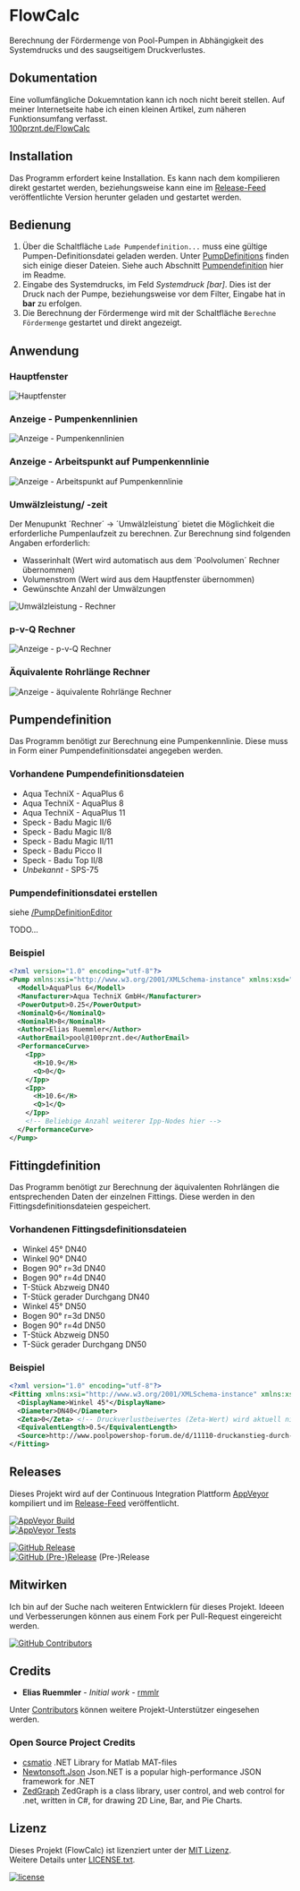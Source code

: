 # FlowCalc

Berechnung der Fördermenge von Pool-Pumpen in Abhängigkeit des Systemdrucks und des saugseitigem Druckverlustes.

## Dokumentation
Eine vollumfängliche Dokuemntation kann ich noch nicht bereit stellen. Auf meiner Internetseite habe ich einen kleinen Artikel, zum näheren Funktionsumfang verfasst.   
[100prznt.de/FlowCalc](https://100prznt.de/pool/flowcalc/)

## Installation
Das Programm erfordert keine Installation. Es kann nach dem kompilieren direkt gestartet werden, beziehungsweise kann eine im [Release-Feed](https://github.com/100prznt/FlowCalc/releases) veröffentlichte Version herunter geladen und gestartet werden.

## Bedienung
1. Über die Schaltfläche `Lade Pumpendefinition...` muss eine gültige Pumpen-Definitionsdatei geladen werden. Unter [PumpDefinitions](https://github.com/100prznt/FlowCalc/tree/master/PumpDefinitions) finden sich einige dieser Dateien.
Siehe auch Abschnitt [Pumpendefinition](#pumpendefinition) hier im Readme.
2. Eingabe des Systemdrucks, im Feld _Systemdruck [bar]_. Dies ist der Druck nach der Pumpe, beziehungsweise vor dem Filter, Eingabe hat in __bar__ zu erfolgen.
3. Die Berechnung der Fördermenge wird mit der Schaltfläche `Berechne Fördermenge` gestartet und direkt angezeigt.

## Anwendung
### Hauptfenster
![Hauptfenster](docs/FlowCalc_Screen.png)

### Anzeige - Pumpenkennlinien
![Anzeige - Pumpenkennlinien](docs/FlowCalc_PumpPerformanceCurve_Screen.png)

### Anzeige - Arbeitspunkt auf Pumpenkennlinie
![Anzeige - Arbeitspunkt auf Pumpenkennlinie](docs/FlowCalc_PowerPoint_Screen.png)

### Umwälzleistung/ -zeit
Der Menupunkt ´Rechner´ -> ´Umwälzleistung´ bietet die Möglichkeit die erforderliche Pumpenlaufzeit zu berechnen. Zur Berechnung sind folgenden Angaben erforderlich:
* Wasserinhalt (Wert wird automatisch aus dem ´Poolvolumen´ Rechner übernommen)
* Volumenstrom (Wert wird aus dem Hauptfenster übernommen)
* Gewünschte Anzahl der Umwälzungen

![Umwälzleistung - Rechner](docs/FlowCalc_CirculationTime_Full_Screen.png)

### p-v-Q Rechner
![Anzeige - p-v-Q Rechner](docs/FlowCalc_Pvq_Screen.png)

### Äquivalente Rohrlänge Rechner
![Anzeige - äquivalente Rohrlänge Rechner](docs/FlowCalc_PipeLength_Screen.png)

## Pumpendefinition
Das Programm benötigt zur Berechnung eine Pumpenkennlinie. Diese muss in Form einer Pumpendefinitionsdatei angegeben werden. 

### Vorhandene Pumpendefinitionsdateien
* Aqua TechniX - AquaPlus 6
* Aqua TechniX - AquaPlus 8
* Aqua TechniX - AquaPlus 11
* Speck - Badu Magic II/6
* Speck - Badu Magic II/8
* Speck - Badu Magic II/11
* Speck - Badu Picco II
* Speck - Badu Top II/8
* _Unbekannt_ - SPS-75

### Pumpendefinitionsdatei erstellen
siehe [/PumpDefinitionEditor](/PumpDefinitionEditor)

TODO...

### Beispiel
```xml
<?xml version="1.0" encoding="utf-8"?>
<Pump xmlns:xsi="http://www.w3.org/2001/XMLSchema-instance" xmlns:xsd="http://www.w3.org/2001/XMLSchema">
  <Modell>AquaPlus 6</Modell>
  <Manufacturer>Aqua TechniX GmbH</Manufacturer>
  <PowerOutput>0.25</PowerOutput>
  <NominalQ>6</NominalQ>
  <NominalH>8</NominalH>
  <Author>Elias Ruemmler</Author>
  <AuthorEmail>pool@100prznt.de</AuthorEmail>
  <PerformanceCurve>
    <Ipp>
      <H>10.9</H>
      <Q>0</Q>
    </Ipp>
    <Ipp>
      <H>10.6</H>
      <Q>1</Q>
    </Ipp>
    <!-- Beliebige Anzahl weiterer Ipp-Nodes hier -->
  </PerformanceCurve>
</Pump>
```

## Fittingdefinition
Das Programm benötigt zur Berechnung der äquivalenten Rohrlängen die entsprechenden Daten der einzelnen Fittings. Diese werden in den Fittingsdefinitionsdateien gespeichert.

### Vorhandenen Fittingsdefinitionsdateien
* Winkel 45°  DN40
* Winkel 90°  DN40
* Bogen 90° r=3d  DN40
* Bogen 90° r=4d  DN40
* T-Stück Abzweig DN40
* T-Stück gerader Durchgang DN40
* Winkel 45°  DN50
* Bogen 90° r=3d  DN50
* Bogen 90° r=4d  DN50
* T-Stück Abzweig DN50
* T-Sück gerader Durchgang  DN50

### Beispiel
```xml
<?xml version="1.0" encoding="utf-8"?>
<Fitting xmlns:xsi="http://www.w3.org/2001/XMLSchema-instance" xmlns:xsd="http://www.w3.org/2001/XMLSchema">
  <DisplayName>Winkel 45°</DisplayName>
  <Diameter>DN40</Diameter>
  <Zeta>0</Zeta> <!-- Druckverlustbeiwertes (Zeta-Wert) wird aktuell nicht berücksichtet -->
  <EquivalentLength>0.5</EquivalentLength>
  <Source>http://www.poolpowershop-forum.de/d/11110-druckanstieg-durch-armaturen-winkel-b-gen.html</Source>
</Fitting>
```

## Releases
Dieses Projekt wird auf der Continuous Integration Plattform [AppVeyor](https://www.appveyor.com/) kompiliert und im [Release-Feed](https://github.com/100prznt/FlowCalc/releases) veröffentlicht.

[![AppVeyor Build](https://img.shields.io/appveyor/ci/100prznt/flowcalc.svg)](https://ci.appveyor.com/project/100prznt/flowcalc)  
[![AppVeyor Tests](https://img.shields.io/appveyor/tests/100prznt/flowcalc/master.svg)](https://ci.appveyor.com/project/100prznt/flowcalc/build/tests)

[![GitHub Release](https://img.shields.io/github/release/100prznt/FlowCalc.svg)](https://github.com/100prznt/FlowCalc/releases/latest)  
[![GitHub (Pre-)Release](https://img.shields.io/github/release/100prznt/FlowCalc/all.svg)](https://github.com/100prznt/FlowCalc/releases) (Pre-)Release


## Mitwirken

Ich bin auf der Suche nach weiteren Entwicklern für dieses Projekt. Ideeen und Verbesserungen können aus einem Fork per Pull-Request eingereicht werden.

[![GitHub Contributors](https://img.shields.io/github/contributors/100prznt/FlowCalc.svg)](https://github.com/100prznt/FlowCalc/graphs/contributors)


## Credits

* **Elias Ruemmler** - *Initial work* - [rmmlr](https://github.com/rmmlr)

Unter [Contributors](https://github.com/100prznt/FlowCalc/contributors) können weitere Projekt-Unterstützer eingesehen werden.

### Open Source Project Credits

* [csmatio](https://sourceforge.net/projects/csmatio/) .NET Library for Matlab MAT-files 
* [Newtonsoft.Json](https://github.com/JamesNK/Newtonsoft.Json) Json.NET is a popular high-performance JSON framework for .NET
* [ZedGraph](https://www.nuget.org/packages/ZedGraph/) ZedGraph is a class library, user control, and web control for .net, written in C#, for drawing 2D Line, Bar, and Pie Charts.

## Lizenz

Dieses Projekt (FlowCalc) ist lizenziert unter der [MIT Lizenz](http://www.opensource.org/licenses/mit-license.php "Read more about the MIT license form").  
Weitere Details unter [LICENSE.txt](https://github.com/100prznt/FlowCalc/blob/master/LICENSE.txt).

[![license](https://img.shields.io/github/license/100prznt/FlowCalc.svg)](https://github.com/100prznt/FlowCalc/blob/master/LICENSE.txt) 
